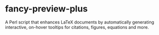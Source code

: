 # fancy-preview-plus
A Perl script that enhances LaTeX documents by automatically generating interactive, on-hover tooltips for citations, figures, equations and more.
